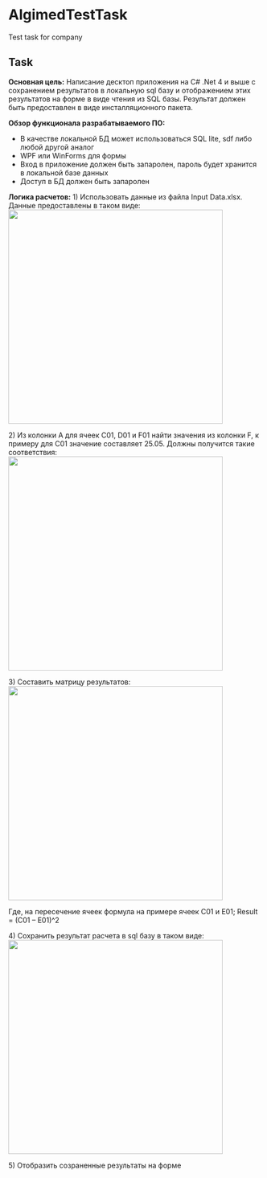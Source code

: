 # AlgimedTestTask
 Test task for company
## Task
<p>
<b>Основная цель:</b>
Написание десктоп приложения на C# .Net 4 и выше с сохранением результатов в локальную sql базу и отображением этих результатов на форме в виде чтения из SQL базы.
Результат должен быть предоставлен в виде инсталляционного пакета.
</p>
<p>
 <b>Обзор функционала разрабатываемого ПО:</b>
 <p>
  <ul>
   <li>В качестве локальной БД может использоваться SQL lite, sdf либо любой другой аналог</li>
   <li>WPF или WinForms для формы</li>
   <li>Вход в приложение должен быть запаролен, пароль будет хранится в локальной базе данных</li>
   <li>Доступ в БД должен быть запаролен</li>
  </ul>
 </p>
</p>
<p>
 <b>Логика расчетов:</b>
1)	Использовать данные из файла Input Data.xlsx.
Данные предоставлены в таком виде:
<img src="https://i.ibb.co/f9GVcqv/5.png" width="426">
</p>
<p>
 2)	Из колонки A для ячеек C01, D01 и F01 найти значения из колонки F, к примеру для С01 значение составляет 25.05. Должны получится такие соответствия:
 <img src="https://i.ibb.co/6DyKL0s/6.png" width="426">
</p>
<p>
 3)	Составить матрицу результатов:
 <img src="https://i.ibb.co/VBDrq3n/7.png" width="426">
 <p>
  Где, на пересечение ячеек формула на примере ячеек C01 и E01; Result = (C01 – E01)^2
 </p>
</p>
<p>
 4)	Сохранить результат расчета в sql базу в таком виде:
 <img src="https://i.ibb.co/6HRLd7n/8.png" width="426">
</p>
<p>
 <p>
  5)	Отобразить созраненные результаты на форме
 </p>
</p>
